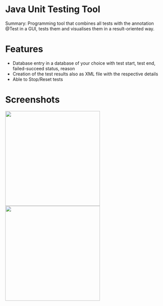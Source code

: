 # Java Unit Testing Tool
Summary: Programming tool that combines all tests with the annotation @Test in a GUI, tests them and visualises them in a result-oriented way.

# Features

- Database entry in a database of your choice with test start, test end, failed-succeed status, reason
- Creation of the test results also as XML file with the respective details
- Able to Stop/Reset tests


# Screenshots

<div align="center">
    <img  src="https://user-images.githubusercontent.com/65668541/142711505-f3879bff-c046-4cb5-8c0a-69b8775fb688.jpg" width="300px" align="left"  </img> 
</div>
<div align="center">
    <img src="https://user-images.githubusercontent.com/65668541/142711627-0e7b1196-5a75-47ad-8230-ece66e175707.jpg" width="300px" align="left"  </img> 
</div>





